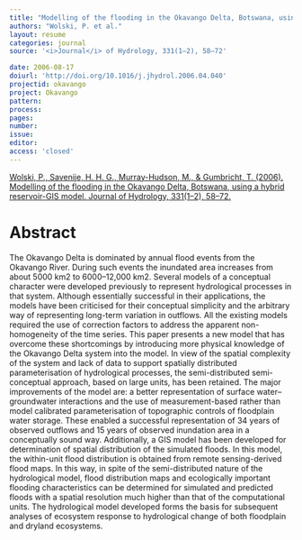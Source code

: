 ```yaml
---
title: "Modelling of the flooding in the Okavango Delta, Botswana, using a hybrid reservoir-GIS model."
authors: "Wolski, P. et al."
layout: resume
categories: journal
source: '<i>Journal</i> of Hydrology, 331(1–2), 58–72'

date: 2006-08-17
doiurl: 'http://doi.org/10.1016/j.jhydrol.2006.04.040'
projectid: okavango
project: Okavango
pattern:
process:
pages:
number:
issue:
editor:
access: 'closed'
---
```


[Wolski, P., Savenije, H. H. G., Murray-Hudson, M., & Gumbricht, T. (2006). Modelling of the flooding in the Okavango Delta, Botswana, using a hybrid reservoir-GIS model. Journal of Hydrology, 331(1–2), 58–72.](http://doi.org/10.1016/j.jhydrol.2006.04.040)

<h1 class='foot-description'>Abstract</h1>

The Okavango Delta is dominated by annual flood events from the Okavango River. During such events the inundated area increases from about 5000 km2 to 6000–12,000 km2. Several models of a conceptual character were developed previously to represent hydrological processes in that system. Although essentially successful in their applications, the models have been criticised for their conceptual simplicity and the arbitrary way of representing long-term variation in outflows. All the existing models required the use of correction factors to address the apparent non-homogeneity of the time series. This paper presents a new model that has overcome these shortcomings by introducing more physical knowledge of the Okavango Delta system into the model. In view of the spatial complexity of the system and lack of data to support spatially distributed parameterisation of hydrological processes, the semi-distributed semi-conceptual approach, based on large units, has been retained. The major improvements of the model are: a better representation of surface water–groundwater interactions and the use of measurement-based rather than model calibrated parameterisation of topographic controls of floodplain water storage. These enabled a successful representation of 34 years of observed outflows and 15 years of observed inundation area in a conceptually sound way. Additionally, a GIS model has been developed for determination of spatial distribution of the simulated floods. In this model, the within-unit flood distribution is obtained from remote sensing-derived flood maps. In this way, in spite of the semi-distributed nature of the hydrological model, flood distribution maps and ecologically important flooding characteristics can be determined for simulated and predicted floods with a spatial resolution much higher than that of the computational units. The hydrological model developed forms the basis for subsequent analyses of ecosystem response to hydrological change of both floodplain and dryland ecosystems.
